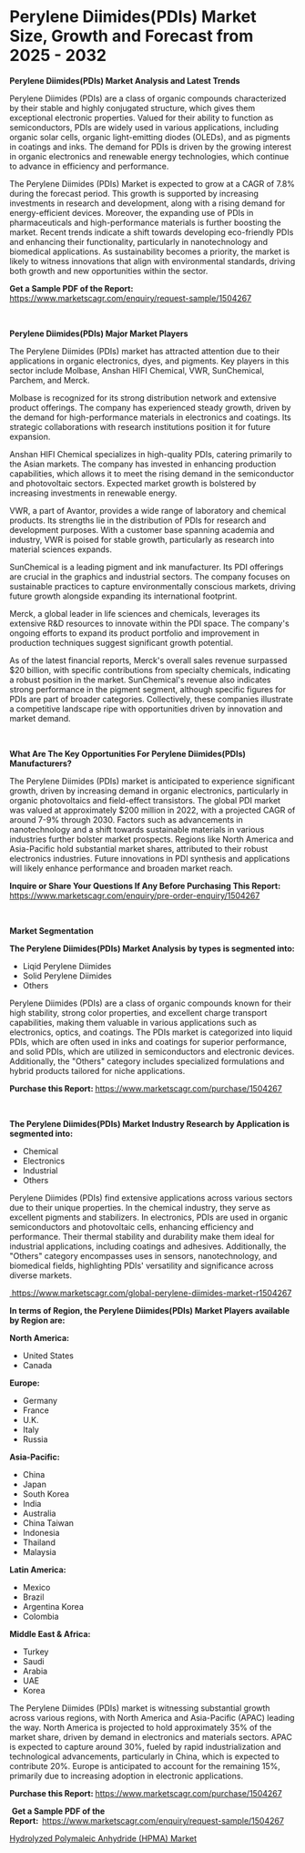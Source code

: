 <p><h1>Perylene Diimides(PDIs) Market Size, Growth and Forecast from 2025 - 2032</h1></p><p><strong>Perylene Diimides(PDIs) Market Analysis and Latest Trends</strong></p>
<p><p>Perylene Diimides (PDIs) are a class of organic compounds characterized by their stable and highly conjugated structure, which gives them exceptional electronic properties. Valued for their ability to function as semiconductors, PDIs are widely used in various applications, including organic solar cells, organic light-emitting diodes (OLEDs), and as pigments in coatings and inks. The demand for PDIs is driven by the growing interest in organic electronics and renewable energy technologies, which continue to advance in efficiency and performance.</p><p>The Perylene Diimides (PDIs) Market is expected to grow at a CAGR of 7.8% during the forecast period. This growth is supported by increasing investments in research and development, along with a rising demand for energy-efficient devices. Moreover, the expanding use of PDIs in pharmaceuticals and high-performance materials is further boosting the market. Recent trends indicate a shift towards developing eco-friendly PDIs and enhancing their functionality, particularly in nanotechnology and biomedical applications. As sustainability becomes a priority, the market is likely to witness innovations that align with environmental standards, driving both growth and new opportunities within the sector.</p></p>
<p><strong>Get a Sample PDF of the Report:&nbsp;</strong> <a href="https://www.marketscagr.com/enquiry/request-sample/1504267?utm_campaign=1998&utm_medium=2&utm_source=Github&utm_content=ia&utm_term=01022025&utm_id=perylene-diimidespdis">https://www.marketscagr.com/enquiry/request-sample/1504267</a></p>
<p>&nbsp;</p>
<p><strong>Perylene Diimides(PDIs) Major Market Players</strong></p>
<p><p>The Perylene Diimides (PDIs) market has attracted attention due to their applications in organic electronics, dyes, and pigments. Key players in this sector include Molbase, Anshan HIFI Chemical, VWR, SunChemical, Parchem, and Merck.</p><p>Molbase is recognized for its strong distribution network and extensive product offerings. The company has experienced steady growth, driven by the demand for high-performance materials in electronics and coatings. Its strategic collaborations with research institutions position it for future expansion.</p><p>Anshan HIFI Chemical specializes in high-quality PDIs, catering primarily to the Asian markets. The company has invested in enhancing production capabilities, which allows it to meet the rising demand in the semiconductor and photovoltaic sectors. Expected market growth is bolstered by increasing investments in renewable energy.</p><p>VWR, a part of Avantor, provides a wide range of laboratory and chemical products. Its strengths lie in the distribution of PDIs for research and development purposes. With a customer base spanning academia and industry, VWR is poised for stable growth, particularly as research into material sciences expands.</p><p>SunChemical is a leading pigment and ink manufacturer. Its PDI offerings are crucial in the graphics and industrial sectors. The company focuses on sustainable practices to capture environmentally conscious markets, driving future growth alongside expanding its international footprint.</p><p>Merck, a global leader in life sciences and chemicals, leverages its extensive R&D resources to innovate within the PDI space. The company's ongoing efforts to expand its product portfolio and improvement in production techniques suggest significant growth potential.</p><p>As of the latest financial reports, Merck's overall sales revenue surpassed $20 billion, with specific contributions from specialty chemicals, indicating a robust position in the market. SunChemical's revenue also indicates strong performance in the pigment segment, although specific figures for PDIs are part of broader categories. Collectively, these companies illustrate a competitive landscape ripe with opportunities driven by innovation and market demand.</p></p>
<p>&nbsp;</p>
<p><strong>What Are The Key Opportunities For Perylene Diimides(PDIs) Manufacturers?</strong></p>
<p><p>The Perylene Diimides (PDIs) market is anticipated to experience significant growth, driven by increasing demand in organic electronics, particularly in organic photovoltaics and field-effect transistors. The global PDI market was valued at approximately $200 million in 2022, with a projected CAGR of around 7-9% through 2030. Factors such as advancements in nanotechnology and a shift towards sustainable materials in various industries further bolster market prospects. Regions like North America and Asia-Pacific hold substantial market shares, attributed to their robust electronics industries. Future innovations in PDI synthesis and applications will likely enhance performance and broaden market reach.</p></p>
<p><strong>Inquire or Share Your Questions If Any Before Purchasing This Report:</strong> <a href="https://www.marketscagr.com/enquiry/pre-order-enquiry/1504267?utm_campaign=1998&utm_medium=2&utm_source=Github&utm_content=ia&utm_term=01022025&utm_id=perylene-diimidespdis">https://www.marketscagr.com/enquiry/pre-order-enquiry/1504267</a></p>
<p>&nbsp;</p>
<p><strong>Market Segmentation</strong></p>
<p><strong>The Perylene Diimides(PDIs) Market Analysis by types is segmented into:</strong></p>
<p><ul><li>Liqid Perylene Diimides</li><li>Solid Perylene Diimides</li><li>Others</li></ul></p>
<p><p>Perylene Diimides (PDIs) are a class of organic compounds known for their high stability, strong color properties, and excellent charge transport capabilities, making them valuable in various applications such as electronics, optics, and coatings. The PDIs market is categorized into liquid PDIs, which are often used in inks and coatings for superior performance, and solid PDIs, which are utilized in semiconductors and electronic devices. Additionally, the "Others" category includes specialized formulations and hybrid products tailored for niche applications.</p></p>
<p><strong>Purchase this Report:&nbsp;</strong><a href="https://www.marketscagr.com/purchase/1504267?utm_campaign=1998&utm_medium=2&utm_source=Github&utm_content=ia&utm_term=01022025&utm_id=perylene-diimidespdis">https://www.marketscagr.com/purchase/1504267</a></p>
<p>&nbsp;</p>
<p><strong>The Perylene Diimides(PDIs) Market Industry Research by Application is segmented into:</strong></p>
<p><ul><li>Chemical</li><li>Electronics</li><li>Industrial</li><li>Others</li></ul></p>
<p><p>Perylene Diimides (PDIs) find extensive applications across various sectors due to their unique properties. In the chemical industry, they serve as excellent pigments and stabilizers. In electronics, PDIs are used in organic semiconductors and photovoltaic cells, enhancing efficiency and performance. Their thermal stability and durability make them ideal for industrial applications, including coatings and adhesives. Additionally, the "Others" category encompasses uses in sensors, nanotechnology, and biomedical fields, highlighting PDIs' versatility and significance across diverse markets.</p></p>
<p><a href="https://www.marketscagr.com/global-perylene-diimides-market-r1504267?utm_campaign=1998&utm_medium=2&utm_source=Github&utm_content=ia&utm_term=01022025&utm_id=perylene-diimidespdis">&nbsp;https://www.marketscagr.com/global-perylene-diimides-market-r1504267</a></p>
<p><strong>In terms of Region, the Perylene Diimides(PDIs) Market Players available by Region are:</strong></p>
<p>
    <p> <strong> North America: </strong>
        <ul>
            <li>United States</li>
            <li>Canada</li>
        </ul>
        </p> 
    <p> <strong> Europe: </strong>
        <ul>
            <li>Germany</li>
            <li>France</li>
            <li>U.K.</li>
            <li>Italy</li>
            <li>Russia</li>
        </ul>
        </p> 
    <p> <strong> Asia-Pacific: </strong>
        <ul>
            <li>China</li>
            <li>Japan</li>
            <li>South Korea</li>
            <li>India</li>
            <li>Australia</li>
            <li>China Taiwan</li>
            <li>Indonesia</li>
            <li>Thailand</li>
            <li>Malaysia</li>
        </ul>
        </p> 
    <p> <strong> Latin America: </strong>
        <ul>
            <li>Mexico</li>
            <li>Brazil</li>
            <li>Argentina Korea</li>
            <li>Colombia</li>
        </ul>
        </p> 
    <p> <strong> Middle East & Africa: </strong>
        <ul>
            <li>Turkey</li>
            <li>Saudi</li>
            <li>Arabia</li>
            <li>UAE</li>
            <li>Korea</li>
        </ul>
    </p>
    </p>
<p><p>The Perylene Diimides (PDIs) market is witnessing substantial growth across various regions, with North America and Asia-Pacific (APAC) leading the way. North America is projected to hold approximately 35% of the market share, driven by demand in electronics and materials sectors. APAC is expected to capture around 30%, fueled by rapid industrialization and technological advancements, particularly in China, which is expected to contribute 20%. Europe is anticipated to account for the remaining 15%, primarily due to increasing adoption in electronic applications.</p></p>
<p><strong>Purchase this Report: </strong><a href="https://www.marketscagr.com/purchase/1504267?utm_campaign=1998&utm_medium=2&utm_source=Github&utm_content=ia&utm_term=01022025&utm_id=perylene-diimidespdis">https://www.marketscagr.com/purchase/1504267</a></p>
<p>&nbsp;<strong>Get a Sample PDF of the Report:&nbsp;&nbsp;</strong><a href="https://www.marketscagr.com/enquiry/request-sample/1504267?utm_campaign=1998&utm_medium=2&utm_source=Github&utm_content=ia&utm_term=01022025&utm_id=perylene-diimidespdis">https://www.marketscagr.com/enquiry/request-sample/1504267</a></p>
<p><strong></strong></p>
<p><p><a href="https://github.com/mharielmesa/Market-Research-Report-List-5/blob/main/hydrolyzed-polymaleic-anhydride-hpma-market.md?utm_campaign=1998&utm_medium=2&utm_source=Github&utm_content=ia&utm_term=01022025&utm_id=perylene-diimidespdis">Hydrolyzed Polymaleic Anhydride (HPMA) Market</a></p></p>